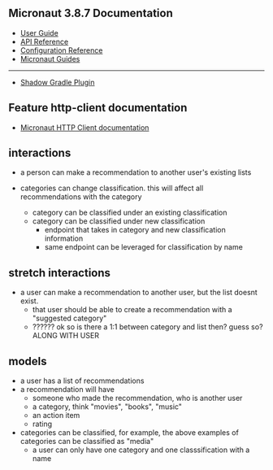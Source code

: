 ## Micronaut 3.8.7 Documentation

- [User Guide](https://docs.micronaut.io/3.8.7/guide/index.html)
- [API Reference](https://docs.micronaut.io/3.8.7/api/index.html)
- [Configuration Reference](https://docs.micronaut.io/3.8.7/guide/configurationreference.html)
- [Micronaut Guides](https://guides.micronaut.io/index.html)
---

- [Shadow Gradle Plugin](https://plugins.gradle.org/plugin/com.github.johnrengelman.shadow)
## Feature http-client documentation

- [Micronaut HTTP Client documentation](https://docs.micronaut.io/latest/guide/index.html#httpClient)

## interactions
- a person can make a recommendation to another user's existing lists 
  
- categories can change classification. this will affect all recommendations with the category
  - category can be classified under an existing classification
  - category can be classified under new classification
    - endpoint that takes in category and new classification information
    - same endpoint can be leveraged for classification by name

## stretch interactions
- a user can make a recommendation to another user, but the list doesnt exist.
  - that user should be able to create a recommendation with a "suggested category"
  - ?????? ok so is there a 1:1 between category and list then? guess so? ALONG WITH USER

## models
- a user has a list of recommendations
- a recommendation will have
  - someone who made the recommendation, who is another user
  - a category, think "movies", "books", "music"
  - an action item
  - rating 
- categories can be classified, for example, the above examples of categories can be classified as "media"
  - a user can only have one category and one classsification with a name 
